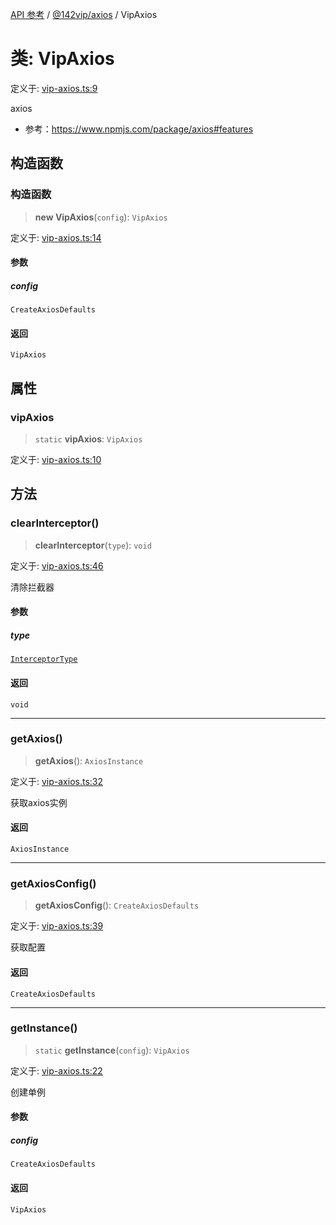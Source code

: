 [API 参考](../../../index.md) / [@142vip/axios](../index.md) / VipAxios

# 类: VipAxios

定义于: [vip-axios.ts:9](https://github.com/142vip/core-x/blob/67692efe75f30bef8a4893bf3d01dbe094be97e2/packages/axios/src/vip-axios.ts#L9)

axios
- 参考：https://www.npmjs.com/package/axios#features

## 构造函数

### 构造函数

> **new VipAxios**(`config`): `VipAxios`

定义于: [vip-axios.ts:14](https://github.com/142vip/core-x/blob/67692efe75f30bef8a4893bf3d01dbe094be97e2/packages/axios/src/vip-axios.ts#L14)

#### 参数

##### config

`CreateAxiosDefaults`

#### 返回

`VipAxios`

## 属性

### vipAxios

> `static` **vipAxios**: `VipAxios`

定义于: [vip-axios.ts:10](https://github.com/142vip/core-x/blob/67692efe75f30bef8a4893bf3d01dbe094be97e2/packages/axios/src/vip-axios.ts#L10)

## 方法

### clearInterceptor()

> **clearInterceptor**(`type`): `void`

定义于: [vip-axios.ts:46](https://github.com/142vip/core-x/blob/67692efe75f30bef8a4893bf3d01dbe094be97e2/packages/axios/src/vip-axios.ts#L46)

清除拦截器

#### 参数

##### type

[`InterceptorType`](../enumerations/InterceptorType.md)

#### 返回

`void`

***

### getAxios()

> **getAxios**(): `AxiosInstance`

定义于: [vip-axios.ts:32](https://github.com/142vip/core-x/blob/67692efe75f30bef8a4893bf3d01dbe094be97e2/packages/axios/src/vip-axios.ts#L32)

获取axios实例

#### 返回

`AxiosInstance`

***

### getAxiosConfig()

> **getAxiosConfig**(): `CreateAxiosDefaults`

定义于: [vip-axios.ts:39](https://github.com/142vip/core-x/blob/67692efe75f30bef8a4893bf3d01dbe094be97e2/packages/axios/src/vip-axios.ts#L39)

获取配置

#### 返回

`CreateAxiosDefaults`

***

### getInstance()

> `static` **getInstance**(`config`): `VipAxios`

定义于: [vip-axios.ts:22](https://github.com/142vip/core-x/blob/67692efe75f30bef8a4893bf3d01dbe094be97e2/packages/axios/src/vip-axios.ts#L22)

创建单例

#### 参数

##### config

`CreateAxiosDefaults`

#### 返回

`VipAxios`
